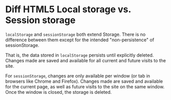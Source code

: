 # Diff HTML5 Local storage vs. Session storage

`localStorage` and `sessionStorage` both extend Storage. There is no difference between them except for the intended "non-persistence" of sessionStorage.

That is, the data stored in `localStorage` persists until explicitly deleted. Changes made are saved and available for all current and future visits to the site.

For `sessionStorage`, changes are only available per window (or tab in browsers like Chrome and Firefox). Changes made are saved and available for the current page, as well as future visits to the site on the same window. Once the window is closed, the storage is deleted.